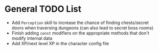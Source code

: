 # General TODO List
* Add `Perception` skill to increase the chance of finding chests/secret doors when traversing dungeons (can also lead to secret boss rooms)
* Finish adding `const` modifiers on the appropriate methods that don't modify internal data
* Add XP/next level XP in the character config file
